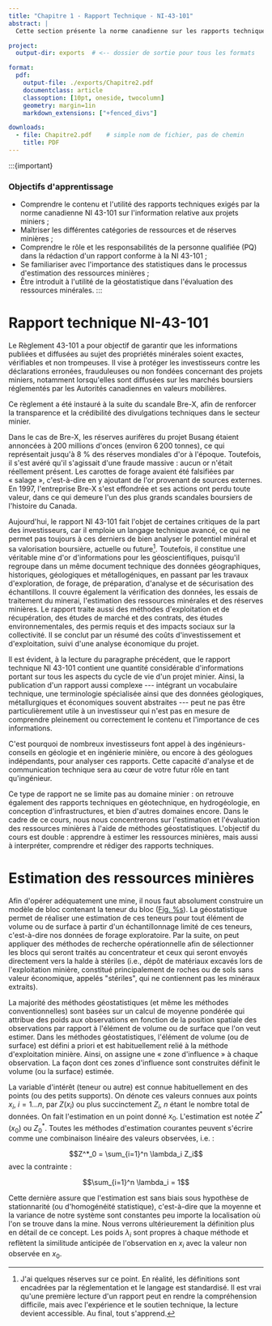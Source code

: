 ```yaml
---
title: "Chapitre 1 - Rapport Technique - NI-43-101"
abstract: |
  Cette section présente la norme canadienne sur les rapports techniques en mine : le rapport NI 43-101. Il s'agit d'une véritable mine d’or d’informations sur les projets miniers, de la phase d’exploration à celle de l’exploitation. Nous découvrirons cela ensemble au fil de cette lecture, accompagnée de quelques concepts interactifs.

project:
  output-dir: exports  # <-- dossier de sortie pour tous les formats

format:
  pdf:
    output-file: ./exports/Chapitre2.pdf
    documentclass: article
    classoption: [10pt, oneside, twocolumn]
    geometry: margin=1in
    markdown_extensions: ["+fenced_divs"]

downloads:
  - file: Chapitre2.pdf    # simple nom de fichier, pas de chemin
    title: PDF
---
```


:::{important}
### Objectifs d'apprentissage

- Comprendre le contenu et l'utilité des rapports techniques exigés par la norme canadienne NI 43-101 sur l'information relative aux projets miniers ;
- Maîtriser les différentes catégories de ressources et de réserves minières ;
- Comprendre le rôle et les responsabilités de la personne qualifiée (PQ) dans la rédaction d'un rapport conforme à la NI 43-101 ;
- Se familiariser avec l'importance des statistiques dans le processus d'estimation des ressources minières ;
- Être introduit à l'utilité de la géostatistique dans l'évaluation des ressources minérales.
:::

# Rapport technique NI-43-101

Le Règlement 43-101 a pour objectif de garantir que les informations
publiées et diffusées au sujet des propriétés minérales soient exactes,
vérifiables et non trompeuses. Il vise à protéger les investisseurs
contre les déclarations erronées, frauduleuses ou non fondées concernant
des projets miniers, notamment lorsqu'elles sont diffusées sur les
marchés boursiers réglementés par les Autorités canadiennes en valeurs
mobilières.

Ce règlement a été instauré à la suite du scandale Bre-X, afin de
renforcer la transparence et la crédibilité des divulgations techniques
dans le secteur minier.

Dans le cas de Bre-X, les réserves aurifères du projet Busang étaient
annoncées à 200 millions d'onces (environ 6 200 tonnes), ce qui
représentait jusqu'à 8 % des réserves mondiales d'or à l'époque.
Toutefois, il s'est avéré qu'il s'agissait d'une fraude massive : aucun
or n'était réellement présent. Les carottes de forage avaient été
falsifiées par « salage », c'est-à-dire en y ajoutant de l'or provenant
de sources externes. En 1997, l'entreprise Bre-X s'est effondrée et ses
actions ont perdu toute valeur, dans ce qui demeure l'un des plus grands
scandales boursiers de l'histoire du Canada.

Aujourd'hui, le rapport NI 43-101 fait l'objet de certaines critiques de
la part des investisseurs, car il emploie un langage technique avancé,
ce qui ne permet pas toujours à ces derniers de bien analyser le
potentiel minéral et sa valorisation boursière, actuelle ou future[^1].
Toutefois, il constitue une véritable mine d'or d'informations pour les
géoscientifiques, puisqu'il regroupe dans un même document technique des
données géographiques, historiques, géologiques et métallogéniques, en
passant par les travaux d'exploration, de forage, de préparation,
d'analyse et de sécurisation des échantillons. Il couvre également la
vérification des données, les essais de traitement du minerai,
l'estimation des ressources minérales et des réserves minières. Le
rapport traite aussi des méthodes d'exploitation et de récupération, des
études de marché et des contrats, des études environnementales, des
permis requis et des impacts sociaux sur la collectivité. Il se conclut
par un résumé des coûts d'investissement et d'exploitation, suivi d'une
analyse économique du projet.

Il est évident, à la lecture du paragraphe précédent, que le rapport
technique NI 43-101 contient une quantité considérable d'informations
portant sur tous les aspects du cycle de vie d'un projet minier. Ainsi,
la publication d'un rapport aussi complexe --- intégrant un vocabulaire
technique, une terminologie spécialisée ainsi que des données
géologiques, métallurgiques et économiques souvent abstraites --- peut
ne pas être particulièrement utile à un investisseur qui n'est pas en
mesure de comprendre pleinement ou correctement le contenu et
l'importance de ces informations.

C'est pourquoi de nombreux investisseurs font appel à des
ingénieurs-conseils en géologie et en ingénierie minière, ou encore à
des géologues indépendants, pour analyser ces rapports. Cette capacité
d'analyse et de communication technique sera au cœur de votre futur rôle
en tant qu'ingénieur.

Ce type de rapport ne se limite pas au domaine minier : on retrouve
également des rapports techniques en géotechnique, en hydrogéologie, en
conception d'infrastructures, et bien d'autres domaines encore. Dans le
cadre de ce cours, nous nous concentrerons sur l'estimation et
l'évaluation des ressources minières à l'aide de méthodes
géostatistiques. L'objectif du cours est double : apprendre à estimer
les ressources minières, mais aussi à interpréter, comprendre et rédiger
des rapports techniques.

# Estimation des ressources minières

Afin d'opérer adéquatement une mine, il nous faut absolument construire
un modèle de bloc contenant la teneur du bloc
([Fig. %s](#Chap2_BlocModele.png)). La géostatistique permet de réaliser une
estimation de ces teneurs pour tout élément de volume ou de surface à
partir d'un échantillonnage limité de ces teneurs, c'est-à-dire nos
données de forage exploratoire. Par la suite, on peut appliquer des
méthodes de recherche opérationnelle afin de sélectionner les blocs qui
seront traités au concentrateur et ceux qui seront envoyés directement
vers la halde à stériles (i.e., dépôt de matériaux excavés lors de
l'exploitation minière, constitué principalement de roches ou de sols
sans valeur économique, appelés \"stériles\", qui ne contiennent pas les
minéraux extraits).

La majorité des méthodes géostatistiques (et même les méthodes
conventionnelles) sont basées sur un calcul de moyenne pondérée qui
attribue des poids aux observations en fonction de la position spatiale
des observations par rapport à l'élément de volume ou de surface que
l'on veut estimer. Dans les méthodes géostatistiques, l'élément de
volume (ou de surface) est défini a priori et est habituellement relié à
la méthode d'exploitation minière. Ainsi, on assigne une « zone
d'influence » à chaque observation. La façon dont ces zones d'influence
sont construites définit le volume (ou la surface) estimée.

La variable d'intérêt (teneur ou autre) est connue habituellement en des
points (ou des petits supports). On dénote ces valeurs connues aux
points $x_i$, $i=1\ldots n$, par $Z(x_i)$ ou plus succinctement $Z_i$,
$n$ étant le nombre total de données. On fait l'estimation en un point
donné $x_0$. L'estimation est notée $Z^*(x_0)$ ou $Z^*_0$. Toutes les
méthodes d'estimation courantes peuvent s'écrire comme une combinaison
linéaire des valeurs observées, i.e. :

$$Z^*_0 = \sum_{i=1}^n \lambda_i Z_i$$ avec la contrainte :

$$\sum_{i=1}^n \lambda_i = 1$$

Cette dernière assure que l'estimation est sans biais sous hypothèse de
stationnarité (ou d'homogénéité statistique), c'est-à-dire que la
moyenne et la variance de notre système sont constantes peu importe la
localisation où l'on se trouve dans la mine. Nous verrons ultérieurement
la définition plus en détail de ce concept. Les poids $\lambda_i$ sont
propres à chaque méthode et reflètent la similitude anticipée de
l'observation en $x_i$ avec la valeur non observée en $x_0$.



[^1]: J'ai quelques réserves sur ce point. En réalité, les définitions
    sont encadrées par la réglementation et le langage est standardisé.
    Il est vrai qu'une première lecture d'un rapport peut en rendre la
    compréhension difficile, mais avec l'expérience et le soutien
    technique, la lecture devient accessible. Au final, tout s'apprend.


